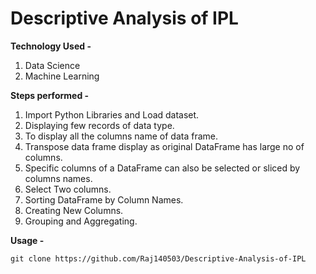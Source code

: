 # Descriptive Analysis of IPL

**Technology Used -**
1. Data Science
2. Machine Learning

**Steps performed -**
1. Import Python Libraries and Load dataset.
2. Displaying few records of data type.
3. To display all the columns name of data frame.
4. Transpose data frame display as original DataFrame has large no of columns.
5. Specific columns of a DataFrame can also be selected or sliced by columns names.
6. Select Two columns.
7. Sorting DataFrame by Column Names.
8. Creating New Columns.
9. Grouping and Aggregating.

**Usage -**
```
git clone https://github.com/Raj140503/Descriptive-Analysis-of-IPL
```
